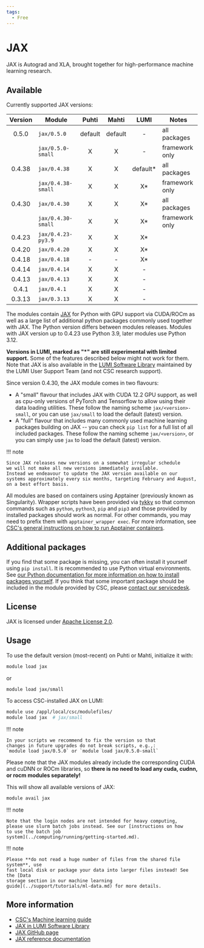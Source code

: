```yaml
---
tags:
  - Free
---
```


# JAX

JAX is Autograd and XLA, brought together for high-performance machine
learning research.


## Available

Currently supported JAX versions:

| Version | Module             | Puhti   | Mahti   | LUMI       | Notes          |
|:-------:|--------------------|:-------:|:-------:|:----------:|----------------|
| 0.5.0   | `jax/0.5.0`        | default | default | -          | all packages   |
|         | `jax/0.5.0-small`  | X       | X       | -          | framework only |
| 0.4.38  | `jax/0.4.38`       | X       | X       | default*   | all packages   |
|         | `jax/0.4.38-small` | X       | X       | X*         | framework only |
| 0.4.30  | `jax/0.4.30`       | X       | X       | X*         | all packages   |
|         | `jax/0.4.30-small` | X       | X       | X*         | framework only |
| 0.4.23  | `jax/0.4.23-py3.9` | X       | X       | X*         |                |
| 0.4.20  | `jax/0.4.20`       | X       | X       | X*         |                |
| 0.4.18  | `jax/0.4.18`       | -       | -       | X*         |                |
| 0.4.14  | `jax/0.4.14`       | X       | X       | -          |                |
| 0.4.13  | `jax/0.4.13`       | X       | X       | -          |                |
| 0.4.1   | `jax/0.4.1`        | X       | X       | -          |                |
| 0.3.13  | `jax/0.3.13`       | X       | X       | -          |                |

The modules contain [JAX](https://github.com/google/jax/) for Python with GPU support via CUDA/ROCm as well as a large list of additional python packages commonly used together with JAX.
The Python version differs between modules releases. Modules with JAX version up to 0.4.23 use Python 3.9, later modules use Python 3.12.

**Versions in LUMI, marked as "*" are still experimental with limited
support.** Some of the features described below might not work for them.
Note that JAX is also available in the [LUMI Software Library](https://lumi-supercomputer.github.io/LUMI-EasyBuild-docs/j/jax/)
maintained by the LUMI User Support Team (and not CSC research support).

Since version 0.4.30, the JAX module comes in two flavours:

- A "small" flavour that includes JAX with CUDA 12.2 GPU support, as well as cpu-only versions of
  PyTorch and Tensorflow to allow using their data loading utilities. These follow the naming scheme
  `jax/<version>-small`, or you can use `jax/small` to load the default (latest) version.
- A "full" flavour that includes many commonly used machine learning packages building on JAX -- you can
  check `pip list` for a full list of all included packages. These follow the naming scheme `jax/<version>`,
  or you can simply use `jax` to load the default (latest) version.

!!! note

    Since JAX releases new versions on a somewhat irregular schedule
    we will not make all new versions immediately available.
    Instead we endeavour to update the JAX version available on our systems approximately every six months, targeting February and August, on a best effort basis.

All modules are based on containers using Apptainer (previously known
as Singularity). Wrapper scripts have been provided via [tykky](../computing/containers/tykky.md)
so that common commands such as `python`, `python3`, `pip` and `pip3` and
those provided by installed packages should work as normal.
For other commands, you may need to prefix them with
`apptainer_wrapper exec`. For more information, see [CSC's general
instructions on how to run Apptainer
containers](../computing/containers/run-existing.md).


## Additional packages

If you find that some package is missing, you can often install it
yourself using `pip install`. It is recommended to use Python virtual
environments. See [our Python documentation for more information on
how to install packages
yourself](../support/tutorials/python-usage-guide.md#installing-python-packages-to-existing-modules).
If you think that some important package should be included in the
module provided by CSC, please [contact our
servicedesk](../support/contact.md).

## License

JAX is licensed under [Apache License
2.0](https://github.com/google/jax/blob/main/LICENSE).

## Usage

To use the default version (most-recent) on Puhti or Mahti, initialize it with:

```bash
module load jax
```

or
```bash
module load jax/small
```

To access CSC-installed JAX on LUMI:

```bash
module use /appl/local/csc/modulefiles/
module load jax  # jax/small
```

!!! note

    In your scripts we recommend to fix the version so that
    changes in future upgrades do not break scripts, e.g.,:
    `module load jax/0.5.0` or `module load jax/0.5.0-small`

Please note that the JAX modules already include the corresponding
CUDA and cuDNN or ROCm libraries, so **there is no need to load any
cuda, cudnn, or rocm modules separately!**

This will show all available versions of JAX:

```bash
module avail jax
```

!!! note

    Note that the login nodes are not intended for heavy computing,
    please use slurm batch jobs instead. See our [instructions on how
    to use the batch job
    system](../computing/running/getting-started.md).

!!! note

    Please **do not read a huge number of files from the shared file system**, use
    fast local disk or package your data into larger files instead! See the [Data
    storage section in our machine learning
    guide](../support/tutorials/ml-data.md) for more details.

## More information

- [CSC's Machine learning guide](../support/tutorials/ml-guide.md)
- [JAX in LUMI Software Library](https://lumi-supercomputer.github.io/LUMI-EasyBuild-docs/j/jax/)
- [JAX GitHub page](https://github.com/google/jax)
- [JAX reference documentation](https://jax.readthedocs.io/en/latest/)
